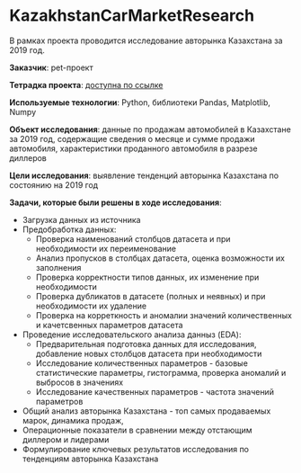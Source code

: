 # KazakhstanCarMarketResearch
В рамках проекта проводится исследование авторынка Казахстана за 2019 год. 

**Заказчик**: pet-проект

**Тетрадка проекта**: [доступна по ссылке](https://github.com/NataliaSolntseva/KazakhstanCarMarketResearch/blob/main/Kazakhstan_Car_Market_Research_SolntsevaNS.ipynb)

**Используемые технологии**: Python, библиотеки Pandas, Matplotlib, Numpy

**Объект исследования**: данные по продажам автомобилей в Казахстане за 2019 год, содержащие сведения о месяце и сумме продажи автомобиля, характеристики проданного автомобиля в разрезе диллеров

**Цели исследования**: выявление тенденций авторынка Казахстана по состоянию на 2019 год

**Задачи, которые были решены в ходе исследования**:
  - Загрузка данных из источника
  - Предобработка данных:
      - Проверка наименований столбцов датасета и при необходимости их переименование
      - Анализ пропусков в столбцах датасета, оценка возможности их заполнения
      - Проверка корректности типов данных, их изменение при необходимости
      - Проверка дубликатов в датасете (полных и неявных) и при необходимости их удаление
      - Проверка на корреткность и аномалии значений количественных и качетсвенных параметров датасета
  - Проведение исследовательского анализа данныз (EDA):
      - Предварительная подготовка данных для исследования, добавление новых столбцов датасета при необходимости
      - Исследование количественных параметров - базовые статистические параметры, гистограмма, проверка аномалий и выбросов в значениях
      - Исследование качественных параметров - частота значений параметров
  - Общий анализ авторынка Казахстана - топ самых продаваемых марок, динамика продаж,
  - Операционные показатели в сравнении между отстающим диллером и лидерами
  - Формулирование ключевых результатов исследования по тенденциям авторынка Казахстана
